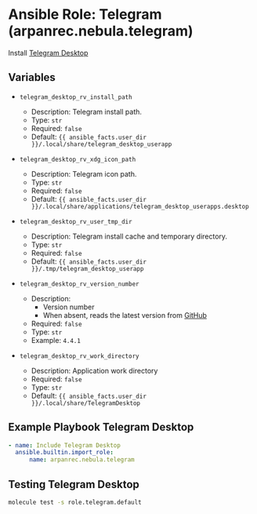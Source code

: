 # Ansible Role: Telegram (arpanrec.nebula.telegram)

Install [Telegram Desktop](https://desktop.telegram.org/)

## Variables

- `telegram_desktop_rv_install_path`

  - Description: Telegram install path.
  - Type: `str`
  - Required: `false`
  - Default: `{{ ansible_facts.user_dir }}/.local/share/telegram_desktop_userapp`

- `telegram_desktop_rv_xdg_icon_path`

  - Description: Telegram icon path.
  - Type: `str`
  - Required: `false`
  - Default: `{{ ansible_facts.user_dir }}/.local/share/applications/telegram_desktop_userapps.desktop`

- `telegram_desktop_rv_user_tmp_dir`

  - Description: Telegram install cache and temporary directory.
  - Type: `str`
  - Required: `false`
  - Default: `{{ ansible_facts.user_dir }}/.tmp/telegram_desktop_userapp`

- `telegram_desktop_rv_version_number`

  - Description:
    - Version number
    - When absent, reads the latest version from [GitHub](https://api.github.com/repos/telegramdesktop/tdesktop/releases/latest)
  - Required: `false`
  - Type: `str`
  - Example: `4.4.1`

- `telegram_desktop_rv_work_directory`

  - Description: Application work directory
  - Required: `false`
  - Type: `str`
  - Default: `{{ ansible_facts.user_dir }}/.local/share/TelegramDesktop`

## Example Playbook Telegram Desktop

```yaml
- name: Include Telegram Desktop
  ansible.builtin.import_role:
      name: arpanrec.nebula.telegram
```

## Testing Telegram Desktop

```bash
molecule test -s role.telegram.default
```
